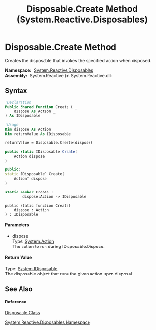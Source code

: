 ﻿---
title: Disposable.Create Method  (System.Reactive.Disposables)
TOCTitle: Create Method
ms:assetid: M:System.Reactive.Disposables.Disposable.Create(System.Action)
ms:mtpsurl: https://msdn.microsoft.com/en-us/library/system.reactive.disposables.disposable.create(v=VS.103)
ms:contentKeyID: 36068794
ms.date: 06/28/2011
mtps_version: v=VS.103
f1_keywords:
- System.Reactive.Disposables.Disposable.Create
dev_langs:
- CSharp
- JScript
- VB
- FSharp
- c++
---

# Disposable.Create Method

Creates the disposable that invokes the specified action when disposed.

**Namespace:**  [System.Reactive.Disposables](hh229090\(v=vs.103\).md)  
**Assembly:**  System.Reactive (in System.Reactive.dll)

## Syntax

``` vb
'Declaration
Public Shared Function Create ( _
    dispose As Action _
) As IDisposable
```

``` vb
'Usage
Dim dispose As Action
Dim returnValue As IDisposable

returnValue = Disposable.Create(dispose)
```

``` csharp
public static IDisposable Create(
    Action dispose
)
```

``` c++
public:
static IDisposable^ Create(
    Action^ dispose
)
```

``` fsharp
static member Create : 
        dispose:Action -> IDisposable 
```

``` jscript
public static function Create(
    dispose : Action
) : IDisposable
```

#### Parameters

  - dispose  
    Type: [System.Action](https://msdn.microsoft.com/en-us/library/Bb534741)  
    The action to run during IDisposable.Dispose.  

#### Return Value

Type: [System.IDisposable](https://msdn.microsoft.com/en-us/library/aax125c9)  
The disposable object that runs the given action upon disposal.  

## See Also

#### Reference

[Disposable Class](hh229792\(v=vs.103\).md)

[System.Reactive.Disposables Namespace](hh229090\(v=vs.103\).md)

